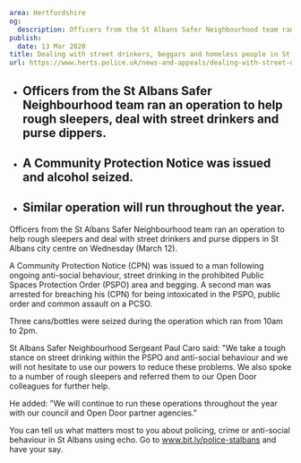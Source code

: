 ```yaml
area: Hertfordshire
og:
  description: Officers from the St Albans Safer Neighbourhood team ran an operation to help rough sleepers and deal with street drinkers and purse dippers in St Albans city centre on Wednesday (March 12).
publish:
  date: 13 Mar 2020
title: Dealing with street drinkers, beggars and homeless people in St Albans
url: https://www.herts.police.uk/news-and-appeals/dealing-with-street-drinkers-beggars-and-homeless-people-in-st-albans-1533f
```

* ## Officers from the St Albans Safer Neighbourhood team ran an operation to help rough sleepers, deal with street drinkers and purse dippers.

 * ## A Community Protection Notice was issued and alcohol seized.

 * ## Similar operation will run throughout the year.

Officers from the St Albans Safer Neighbourhood team ran an operation to help rough sleepers and deal with street drinkers and purse dippers in St Albans city centre on Wednesday (March 12).

A Community Protection Notice (CPN) was issued to a man following ongoing anti-social behaviour, street drinking in the prohibited Public Spaces Protection Order (PSPO) area and begging. A second man was arrested for breaching his (CPN) for being intoxicated in the PSPO, public order and common assault on a PCSO.

Three cans/bottles were seized during the operation which ran from 10am to 2pm.

St Albans Safer Neighbourhood Sergeant Paul Caro said: "We take a tough stance on street drinking within the PSPO and anti-social behaviour and we will not hesitate to use our powers to reduce these problems. We also spoke to a number of rough sleepers and referred them to our Open Door colleagues for further help.

He added: "We will continue to run these operations throughout the year with our council and Open Door partner agencies."

You can tell us what matters most to you about policing, crime or anti-social behaviour in St Albans using echo. Go to www.bit.ly/police-stalbans and have your say.
